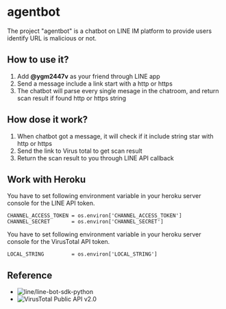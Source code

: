 # agentbot
The project "agentbot" is a chatbot on LINE IM platform to provide users identify URL is malicious or not.

## How to use it?
1. Add **@ygm2447v** as your friend through LINE app
2. Send a message include a link start with a http or https
3. The chatbot will parse every single mesage in the chatroom, and return scan result if found http or https string

## How dose it work?
1. When chatbot got a message, it will check if it include string star with http or https
2. Send the link to Virus total to get scan result
3. Return the scan result to you through LINE API callback

## Work with Heroku
You have to set following environment variable in your heroku server console for the LINE API token.
```
CHANNEL_ACCESS_TOKEN = os.environ['CHANNEL_ACCESS_TOKEN']
CHANNEL_SECRET       = os.environ['CHANNEL_SECRET']
```

You have to set following environment variable in your heroku server console for the VirusTotal API token.
```
LOCAL_STRING         = os.environ['LOCAL_STRING']
```

## Reference
- ![line/line-bot-sdk-python](https://github.com/line/line-bot-sdk-python)
- ![VirusTotal Public API v2.0](https://www.virustotal.com/zh-tw/documentation/public-api/)
